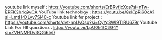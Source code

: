 youtube link myself : https://youtube.com/shorts/DrBRvfjcXqs?si=nTw-EPFK3h4q9yCA
YouTube link technology : https://youtu.be/8sICpRi60cA?si=LmtH4XLvy7Si40-c
Youtube link for project : https://youtube.com/shorts/dvt-npUvOsg?si=CyYg3Wl9TrRU6Z9r
Youtube Link For HR questions : https://youtu.be/LpU0k4tC8G4?si=ZVHNMRDv3QGi6IyD
